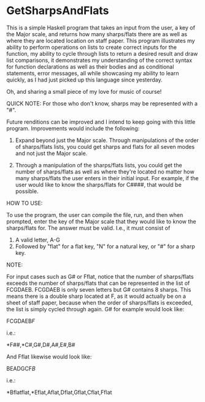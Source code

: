 # GetSharpsAndFlats
This is a simple Haskell program that takes an input from the user, a key of the 
Major scale, and returns how many sharps/flats there are as well as where they 
are located location on staff paper. This program illustrates my ability to 
perform operations on lists to create correct inputs for the function, my 
ability to cycle through lists to return a desired result and draw list 
comparisons, it demonstrates my understanding of the correct syntax for function 
declarations as well as their bodies and as conditional statements, error 
messages, all while showcasing my ability to learn quickly, as I had just picked 
up this language since yesterday.

Oh, and sharing a small piece of my love for music of course!

QUICK NOTE: For those who don't know, sharps may be represented with a "#".

Future renditions can be improved and I intend to keep going with this little 
program. Improvements would include the following:

1) Expand beyond just the Major scale. Through manipulations of the order of 
sharps/flats lists, you could get sharps and flats for all seven modes and not 
just the Major scale. 

2) Through a manipulation of the sharps/flats lists, you could get the number of 
sharps/flats as well as where they're located no matter how many sharps/flats 
the user enters in their initial input. For example, if the user would like to 
know the sharps/flats for C####, that would be possible.

HOW TO USE:

To use the program, the user can compile the file, run, and then when prompted, 
enter the key of the Major scale that they would like to know the sharps/flats 
for. The answer must be valid. I.e., it must consist of 

1) A valid letter, A-G 
2) Followed by "flat" for a flat key, "N" for a natural key, or "#" for a sharp 
key.

NOTE: 

For input cases such as G# or Fflat, notice that the number of sharps/flats 
exceeds the number of sharps/flats that can be represented in the list of 
FCGDAEB. FCGDAEB is only seven letters but G# contains 8 sharps. This means 
there is a double sharp located at F, as it would actually be on a sheet of 
staff paper, because when the order of sharps/flats is exceeded, the list is 
simply cycled through again.
G# for example would look like:

  FCGDAEB*F*
  
  i.e.:
  
  *F##,*C#,G#,D#,A#,E#,B#
  
And Fflat likewise would look like:

  BEADGCF*B*
  
  i.e.:
  
  *Bflatflat,*Eflat,Aflat,Dflat,Gflat,Cflat,Fflat
